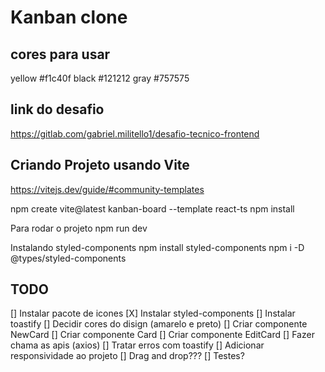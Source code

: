 # Kanban clone

## cores para usar

yellow #f1c40f
black #121212
gray #757575

## link do desafio

https://gitlab.com/gabriel.militello1/desafio-tecnico-frontend

## Criando Projeto usando Vite

https://vitejs.dev/guide/#community-templates

npm create vite@latest kanban-board --template react-ts
npm install

Para rodar o projeto
npm run dev

Instalando styled-components
npm install styled-components
npm i -D @types/styled-components

## TODO

[] Instalar pacote de icones
[X] Instalar styled-components
[] Instalar toastify
[] Decidir cores do disign (amarelo e preto)
[] Criar componente NewCard
[] Criar componente Card
[] Criar componente EditCard
[] Fazer chama as apis (axios)
[] Tratar erros com toastify
[] Adicionar responsividade ao projeto
[] Drag and drop???
[] Testes?
